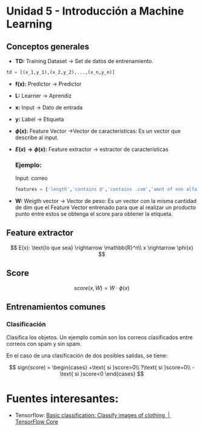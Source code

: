 # Unidad 5 - Introducción a Machine Learning

## Conceptos generales

* **TD:** Training Dataset -> Set de datos de entrenamiento.

```python
td = [(x_1,y_1),(x_2,y_2),...,(x_n,y_n)]
```

* **f(x):** Predictor -> Predictor

* **L:** Learner -> Aprendiz

* **x:** Input -> Dato de entrada

* **y:** Label -> Etiqueta

* **$\phi(x)$:** Feature Vector ->Vector de características: Es un vector que describe al input.

* **$E(x)\rightarrow\phi(x)$:** Feature extractor -> estractor de características 
  
  ### Ejemplo:
  
  Input: correo
  
  ```python
  features = {'length','contains @','contains .com','amnt of non alfanumeric','len text'}
  ```

* **$\mathbf{W}$:** Weigth vector -> Vector de peso: Es un vector con la misma cantidad de dim que el Feature Vector entrenado para que al realizar un producto punto entre estos se obtenga el score para obtener la etiqueta.

## Feature extractor

$$
E(x): \text{lo que sea} \rightarrow \mathbb{R}^n\\
x \rightarrow \phi(x)
$$

## Score

$$
score(x,W) = W \cdot \phi(x)
$$

## Entrenamientos comunes

### Clasificación

Clasifica los objetos. Un ejemplo común son los correos clasificados entre correos con spam y sin spam.

En el caso de una clasificación de dos posibles salidas, se tiene:

$$
sign(score) =
\begin{cases}
+\text{ si }score>0\\
?\text{ si }score=0\\
-\text{ si }score<0
\end{cases}
$$



# Fuentes interesantes:

* Tensorflow: [Basic classification: Classify images of clothing &nbsp;|&nbsp; TensorFlow Core](https://www.tensorflow.org/tutorials/keras/classification)










